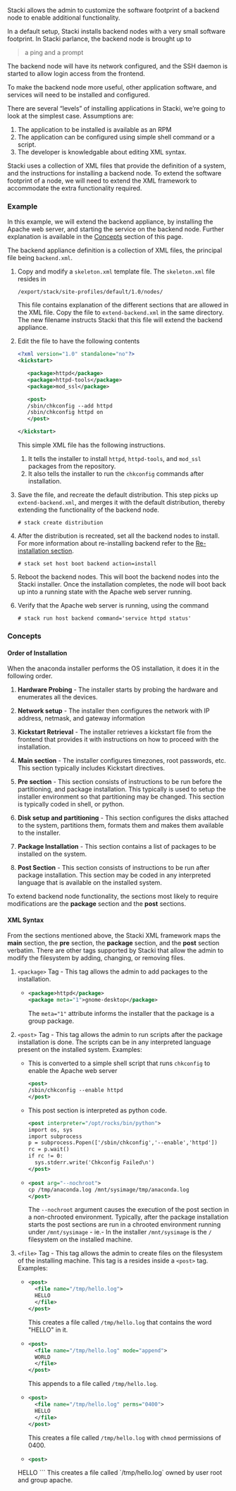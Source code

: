 Stacki allows the admin to customize the software
footprint of a backend node to enable additional
functionality.

In a default setup, Stacki installs backend nodes with
a very small software footprint. In Stacki parlance, the
backend node is brought up to
> a ping and a prompt

The backend node will have its network configured, and
the SSH daemon is started to allow login access from
the frontend.

To make the backend node more useful, other application
software, and services will need to be installed and
configured.

There are several “levels” of installing applications in Stacki,
we’re going to look at the simplest case. Assumptions are:

1. The application to be installed is available as an RPM
2. The application can be configured using simple shell command
   or a script.
3. The developer is knowledgable about editing XML syntax.

Stacki uses a collection of XML files that provide the definition
of a system, and the instructions for installing a backend node.
To extend the software footprint of a node, we will need to extend
the XML framework to accommodate the extra functionality required.

### Example

In this example, we will extend the backend appliance, by installing
the Apache web server, and starting the service on the backend
node. Further explanation is available in the
[Concepts](#Concepts) section of this page.

The backend appliance definition is a collection of XML files,
the principal file being `backend.xml`.  

1. Copy and modify a `skeleton.xml` template file.
   The `skeleton.xml` file resides in

   ```
   /export/stack/site-profiles/default/1.0/nodes/
   ```
   This file contains explanation of the different sections
   that are allowed in the XML file.
   Copy the file to `extend-backend.xml` in the same directory.
   The new filename instructs Stacki that this file will extend
   the backend appliance.

2. Edit the file  to have the following contents
   ```xml
   <?xml version="1.0" standalone="no"?>
   <kickstart>

      <package>httpd</package>
      <package>httpd-tools</package>
      <package>mod_ssl</package>

      <post>
      /sbin/chkconfig --add httpd
      /sbin/chkconfig httpd on
      </post>

   </kickstart>
   ```
   This simple XML file has the following instructions.
   1. It tells the installer to install `httpd`, `httpd-tools`,
      and `mod_ssl` packages from the repository.
   2. It also tells the installer to run the `chkconfig` commands
      after installation.
      
3. Save the file, and recreate the default distribution. This step
   picks up `extend-backend.xml`, and merges it with the default
   distribution, thereby extending the functionality of the backend node.

   ```
   # stack create distribution
   ```
4. After the distribution is recreated, set all the backend nodes
   to install. For more information about re-installing backend
   refer to the [Re-installation section](Backend-Installation#re-installation).

   ```
   # stack set host boot backend action=install
   ```
5. Reboot the backend nodes. This will boot the backend nodes into
   the Stacki installer. Once the installation completes, the node
   will boot back up into a running state with the Apache web server
   running.
6. Verify that the Apache web server is running, using the command

   ```
   # stack run host backend command='service httpd status'
   ```

### Concepts

#### Order of Installation
When the anaconda installer performs the OS installation, it does
it in the following order.

1.  **Hardware Probing** - The installer starts by probing the
    hardware and enumerates all the devices.

1.  **Network setup**  - The installer then configures the network with
    IP address, netmask, and gateway information

1.  **Kickstart Retrieval** - The installer retrieves a kickstart file
    from the frontend that provides it with instructions on how
    to proceed with the installation.

1.  **Main section** - The installer configures timezones, root
    passwords, etc. This section typically includes Kickstart directives.

1.  **Pre section** - This section consists of instructions to be run
    before the partitioning, and package installation. This
    typically is used to setup the installer environment so that
    partitioning may be changed. This section is typically coded
    in shell, or python.

1.  **Disk setup and partitioning** - This section configures the
    disks attached to the system, partitions them, formats them
    and makes them available to the installer.

1.  **Package Installation** - This section contains a list of
    packages to be installed on the system.

1.  **Post Section** - This section consists of instructions to be
    run after package installation. This section may be coded in
    any interpreted language that is available on the installed
    system.

To extend backend node functionality, the sections most likely to
require modifications are the **package** section and the **post**
sections.

#### XML Syntax

From the sections mentioned above, the Stacki XML framework
maps the **main** section, the **pre** section, the **package**
section, and the **post** section verbatim. There are other tags
supported by Stacki that allow the admin to modify the filesystem
by adding, changing, or removing files.

1.  `<package>` Tag - This tag allows the admin to add packages to
    the installation.

    * 
      ```xml
      <package>httpd</package>
      <package meta="1">gnome-desktop</package>
      ```

      The `meta="1"` attribute informs the installer that the
      package is a group package. 

1.  `<post>` Tag - This tag allows the admin to run scripts after
    the package installation is done. The scripts can be in any
    interpreted language present on the installed system.
    Examples:

    * This is converted to a simple shell script that runs
      `chkconfig` to enable the Apache web server
      ```xml
      <post>
      /sbin/chkconfig --enable httpd
      </post>
      ```
    * This post section is interpreted as
      python code.
      ```xml
      <post interpreter="/opt/rocks/bin/python">
      import os, sys
      import subprocess
      p = subprocess.Popen(['/sbin/chkconfig','--enable','httpd'])
      rc = p.wait()
      if rc != 0:
      	sys.stderr.write('Chkconfig Failed\n')
      </post>
      ```

      

    * ```xml
      <post arg="--nochroot">
      cp /tmp/anaconda.log /mnt/sysimage/tmp/anaconda.log
      </post>
      ```

      The `--nochroot` argument causes the execution of the post
      section in a non-chrooted environment. Typically, after the
      package installation starts the post sections are run in a
      chrooted environment running under `/mnt/sysimage` - ie.-
      In the installer `/mnt/sysimage` is the `/` filesystem on
      the installed machine.

3.  `<file>` Tag - This tag allows the admin to create files on
    the filesystem of the installing machine. This tag is a
    resides inside a `<post>` tag.
    Examples:

    * ```xml
      <post>
      	<file name="/tmp/hello.log">
        HELLO
        </file>
      </post>
      ```

      This creates a file called `/tmp/hello.log` that contains
      the word "HELLO" in it.

    * ```xml
      <post>
        <file name="/tmp/hello.log" mode="append">
        WORLD
        </file>
      </post>
      ```

      This appends to a file called `/tmp/hello.log`.

    * ```xml
      <post>
        <file name="/tmp/hello.log" perms="0400">
        HELLO
        </file>
      </post>
      ```

      This creates a file called `/tmp/hello.log` with
      `chmod` permissions of 0400.

    * ```xml
      <post>
	<file name="/tmp/hello.log" owner="root:apache">
        HELLO
        </file>
      </post>
      ```
      This creates a file called `/tmp/hello.log` owned by user
      root and group apache.
